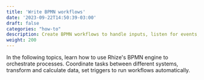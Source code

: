 ```yaml
---
title: 'Write BPMN workflows'
date: '2023-09-22T14:50:39-03:00'
draft: false
categories: "how-to"
description: Create BPMN workflows to handle inputs, listen for events, and throw triggers.
weight: 200
---
```


In the following topics, learn how to use Rhize's BPMN engine to orchestrate processes.
Coordinate tasks between different systems, transform and calculate data, set triggers to run workflows automatically.
